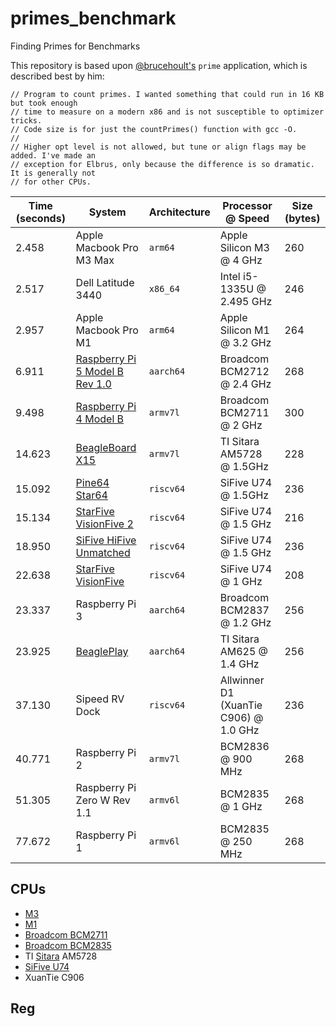 # primes_benchmark
Finding Primes for Benchmarks

This repository is based upon [@brucehoult's](https://github.com/brucehoult) `prime` application, which is described best by him:

```
// Program to count primes. I wanted something that could run in 16 KB but took enough
// time to measure on a modern x86 and is not susceptible to optimizer tricks.
// Code size is for just the countPrimes() function with gcc -O.
//
// Higher opt level is not allowed, but tune or align flags may be added. I've made an
// exception for Elbrus, only because the difference is so dramatic. It is generally not
// for other CPUs.
```



|Time (seconds) | System | Architecture | Processor @ Speed | Size (bytes) |
|----|----|----|---|---
| 2.458 | Apple Macbook Pro M3 Max | `arm64` | Apple Silicon M3 @ 4 GHz | 260 |
| 2.517 | Dell Latitude 3440 | `x86_64` | Intel i5-1335U @ 2.495 GHz | 246 |
| 2.957 | Apple Macbook Pro M1 | `arm64` | Apple Silicon M1 @ 3.2 GHz | 264 |
| 6.911 | [Raspberry Pi 5 Model B Rev 1.0]() | `aarch64` | Broadcom BCM2712 @ 2.4 GHz | 268 |
| 9.498 | [Raspberry Pi 4 Model B](https://www.raspberrypi.com/products/raspberry-pi-4-model-b/) | `armv7l` | Broadcom BCM2711 @ 2 GHz | 300 |
| 14.623 | [BeagleBoard X15](https://beagleboard.org/x15) | `armv7l` |  TI Sitara AM5728 @ 1.5GHz | 228 |
| 15.092 | [Pine64 Star64](https://wiki.pine64.org/wiki/STAR64) | `riscv64` | SiFive U74 @ 1.5GHz | 236 |
| 15.134 | [StarFive VisionFive 2](https://www.starfivetech.com/en/site/boards) | `riscv64` | SiFive U74 @ 1.5 GHz | 216 |
| 18.950 | [SiFive HiFive Unmatched](https://www.sifive.com/boards/hifive-unmatched) | `riscv64` | SiFive U74 @ 1.5 GHz | 236 |
| 22.638 | [StarFive VisionFive](https://www.starfivetech.com/en/site/boards) | `riscv64` | SiFive U74 @ 1 GHz| 208 |
| 23.337 | Raspberry Pi 3 | `aarch64` | Broadcom BCM2837 @ 1.2 GHz | 256 |
| 23.925 | [BeaglePlay](https://beagleboard.org/play) | `aarch64` |TI Sitara AM625 @ 1.4 GHz|  256 |
| 37.130 | Sipeed RV Dock | `riscv64` | Allwinner D1 (XuanTie C906) @ 1.0 GHz | 236 |
| 40.771 | Raspberry Pi 2 |  `armv7l` | BCM2836 @ 900 MHz | 268 |
| 51.305 | Raspberry Pi Zero W Rev 1.1 | `armv6l` | BCM2835 @ 1 GHz | 268 |
| 77.672 | Raspberry Pi 1 | `armv6l` | BCM2835 @ 250 MHz | 268 |



## CPUs

* [M3](https://en.wikipedia.org/wiki/Apple_M3)
* [M1](https://en.wikipedia.org/wiki/Apple_M1)
* [Broadcom BCM2711]()
* [Broadcom BCM2835]()
* TI [Sitara](https://en.wikipedia.org/wiki/Sitara_ARM_processor) AM5728
* [SiFive U74](https://starfivetech.com/uploads/u74mc_core_complex_manual_21G1.pdf)
* XuanTie C906

## Reg
